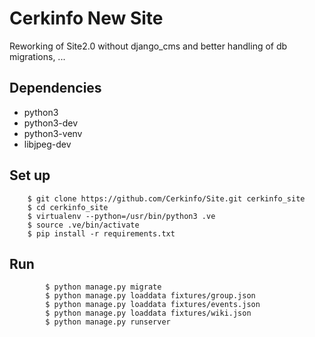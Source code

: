 # Cerkinfo New Site

Reworking of Site2.0 without django_cms and better handling of db migrations, ...

## Dependencies
- python3
- python3-dev
- python3-venv
- libjpeg-dev

## Set up
```
	$ git clone https://github.com/Cerkinfo/Site.git cerkinfo_site
	$ cd cerkinfo_site
	$ virtualenv --python=/usr/bin/python3 .ve
	$ source .ve/bin/activate
	$ pip install -r requirements.txt
```
## Run
```
        $ python manage.py migrate
        $ python manage.py loaddata fixtures/group.json
        $ python manage.py loaddata fixtures/events.json
        $ python manage.py loaddata fixtures/wiki.json
        $ python manage.py runserver
```
